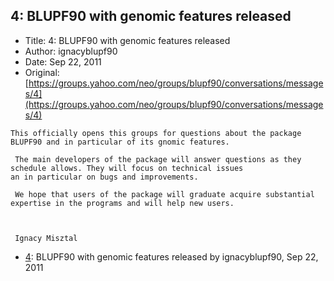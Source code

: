 ## 4: BLUPF90 with genomic features released

- Title: 4: BLUPF90 with genomic features released
- Author: ignacyblupf90
- Date: Sep 22, 2011
- Original: [https://groups.yahoo.com/neo/groups/blupf90/conversations/messages/4](https://groups.yahoo.com/neo/groups/blupf90/conversations/messages/4)

```
This officially opens this groups for questions about the package BLUPF90 and in particular of its gnomic features.

 The main developers of the package will answer questions as they schedule allows. They will focus on technical issues
an in particular on bugs and improvements. 

 We hope that users of the package will graduate acquire substantial expertise in the programs and will help new users.



 Ignacy Misztal
```

- [4](0004.md): BLUPF90 with genomic features released by ignacyblupf90, Sep 22, 2011
